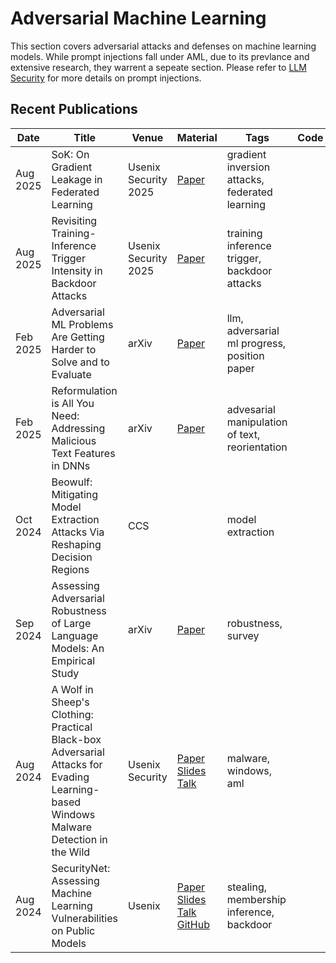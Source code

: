 # Adversarial Machine Learning
This section covers adversarial attacks and defenses on machine learning models. While prompt injections fall under AML, due to its prevlance and extensive research, they warrent a sepeate section. Please refer to [LLM Security](https://github.com/nabeelxy/ai-security-guide/tree/main/security_for_ai/llm_security) for more details on prompt injections.

## Recent Publications
| Date |  Title | Venue | Material | Tags | Code | Summary |
|---|---|---|---|---|---|---|
| Aug 2025 | SoK: On Gradient Leakage in Federated Learning | Usenix Security 2025 | [Paper](https://www.usenix.org/system/files/conference/usenixsecurity25/sec25cycle1-prepub-495-du.pdf) | gradient inversion attacks, federated learning | | |
| Aug 2025 | Revisiting Training-Inference Trigger Intensity in Backdoor Attacks | Usenix Security 2025 | [Paper](https://www.usenix.org/system/files/conference/usenixsecurity25/sec25cycle1-prepub-389-lin-chenhao.pdf) | training inference trigger, backdoor attacks | | |
| Feb 2025 |  Adversarial ML Problems Are Getting Harder to Solve and to Evaluate | arXiv | [Paper](https://arxiv.org/pdf/2502.02260) | llm, adversarial ml progress, position paper | | |
| Feb 2025 | Reformulation is All You Need: Addressing Malicious Text Features in DNNs | arXiv | [Paper](https://arxiv.org/pdf/2502.00652) | advesarial manipulation of text, reorientation | | |
| Oct 2024 | Beowulf: Mitigating Model Extraction Attacks Via Reshaping Decision Regions | CCS | | model extraction| |[Link](https://github.com/nabeelxy/ai-security-guide/tree/main/security_for_ai/adversarial_machine_learning/summaries/202410_aml_ccs_beowulf_summary.txt) |
| Sep 2024 |  Assessing Adversarial Robustness of Large Language Models: An Empirical Study | arXiv | [Paper](https://arxiv.org/pdf/2405.02764) | robustness, survey | | |
| Aug 2024 |  A Wolf in Sheep's Clothing: Practical Black-box Adversarial Attacks for Evading Learning-based Windows Malware Detection in the Wild | Usenix Security | [Paper](https://www.usenix.org/system/files/usenixsecurity24-ling.pdf) [Slides](https://www.usenix.org/system/files/usenixsecurity24_slides-ling.pdf) [Talk](https://youtu.be/hmMD1cr3WBo) | malware, windows, aml | | |
| Aug 2024 |  SecurityNet: Assessing Machine Learning Vulnerabilities on Public Models | Usenix | [Paper](https://www.usenix.org/system/files/sec24summer-prepub-617-zhang-boyang.pdf) [Slides](https://www.usenix.org/system/files/usenixsecurity24_slides-zhang-boyang.pdf) [Talk](https://youtu.be/tQvCGHO8cvM) [GitHub](https://trustairlab.github.io/SecurityNet/)| stealing, membership inference, backdoor | | |
